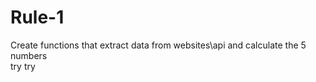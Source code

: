 # Rule-1
Create  functions that extract data from websites\api and calculate the 5 numbers  
try try 
